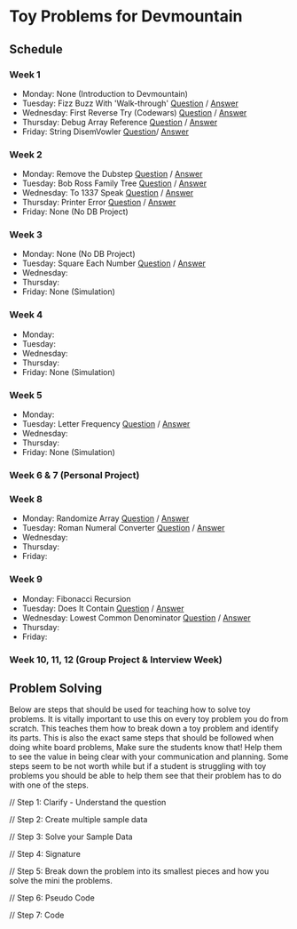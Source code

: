 # Toy Problems for Devmountain


## Schedule 

### Week 1
  <ul>
    <li>Monday: None (Introduction to Devmountain)</li>
    <li>Tuesday: Fizz Buzz With 'Walk-through' 
        <a href="https://repl.it/@AndrewNam/Fizz-Buzz">Question</a> 
        /
        <a href="https://repl.it/@AndrewNam/Fizz-Buzz-Answer">Answer</a>
     </li>
    <li>Wednesday: First Reverse Try (Codewars)
        <a href="https://repl.it/@AndrewNam/First-Reverse-Try">Question</a> 
        /
        <a href="https://repl.it/@AndrewNam/First-Reverse-Try-Answer">Answer</a>
    </li>
    <li>Thursday: Debug Array Reference
        <a href="https://repl.it/@AndrewNam/Debug-Array-Reference">Question</a> 
        /
        <a href="https://repl.it/@AndrewNam/Debug-Array-Reference-Answer">Answer</a>
    </li>
    <li>Friday: String DisemVowler 
        <a href="https://repl.it/@AndrewNam/String-DisemVowler">Question</a>/ 
        <a href="https://repl.it/@AndrewNam/String-DisemVowler-Answer">Answer</a>
    </li>
  </ul>

### Week 2
<ul>
  <li>Monday: Remove the Dubstep
    <a href="https://repl.it/@AndrewNam/Remove-the-Dubstep">Question</a> 
    / 
    <a href="https://repl.it/@AndrewNam/Remove-the-Dubstep-Answer">Answer</a>
  </li>
  <li>Tuesday: Bob Ross Family Tree 
    <a href="https://repl.it/@AndrewNam/Boss-Ross-Family-Tree">Question</a> 
    / 
    <a href="https://repl.it/@AndrewNam/Bob-Ross-Family-Tree-Answer">Answer</a>
  </li>
  <li>Wednesday: To 1337 Speak 
    <a href="https://repl.it/@AndrewNam/To-l337-Speak">Question</a> 
    / 
    <a href="https://repl.it/@AndrewNam/To-l337-Speak-Answer">Answer</a>
  </li>
  <li>Thursday: Printer Error
    <a href="https://repl.it/@AndrewNam/Printer-Error">Question</a> 
    / 
    <a href="https://repl.it/@AndrewNam/Printer-Error-Answer">Answer</a>
  </li>
  <li>Friday: None (No DB Project)</li>
</ul>

### Week 3
<ul>
  <li>Monday: None (No DB Project)</li>
  <li>Tuesday: Square Each Number 
    <a href="https://repl.it/@AndrewNam/Square-Each-Number">Question</a> 
    / 
    <a href="https://repl.it/@AndrewNam/Square-Each-Number-Answer">Answer</a>
  </li>
  <li>Wednesday: </li>
  <li>Thursday: </li>
  <li>Friday: None (Simulation)</li>
</ul>

### Week 4
<ul>
  <li>Monday: </li>
  <li>Tuesday: </li>
  <li>Wednesday: </li>
  <li>Thursday: </li>
  <li>Friday: None (Simulation)</li>
</ul>

### Week 5
<ul>
  <li>Monday: </li>
  <li>Tuesday: Letter Frequency
    <a href="https://repl.it/@AndrewNam/Letter-Frequency">Question</a> 
    / 
    <a href="https://repl.it/@AndrewNam/Letter-Frequency-Answer">Answer</a>
  </li>
  <li>Wednesday: </li>
  <li>Thursday: </li>
  <li>Friday: None (Simulation)</li>
</ul>

### Week 6 & 7 (Personal Project)

### Week 8 
<ul>
  <li>Monday: Randomize Array
    <a href="https://repl.it/@AndrewNam/Randomize-Array">Question</a> 
    / 
    <a href="https://repl.it/@AndrewNam/Randomize-Array-Answer">Answer</a>
  </li>
  <li>Tuesday: Roman Numeral Converter 
   <a href="https://repl.it/@AndrewNam/Roman-Numeral-Converter">Question</a> 
    / 
    <a href="https://repl.it/@AndrewNam/Roman-Numeral-Converter-Answer">Answer</a>
  </li>
  <li>Wednesday: </li>
  <li>Thursday: </li>
  <li>Friday: </li>
</ul>

### Week 9 
<ul>
  <li>Monday: Fibonacci Recursion</li>
  <li>Tuesday: Does It Contain
    <a href="https://repl.it/@AndrewNam/Does-It-Contain">Question</a> 
    / 
    <a href="https://repl.it/@AndrewNam/Does-It-Contain-Answer">Answer</a>
  </li>
  <li>Wednesday: Lowest Common Denominator
    <a href="https://repl.it/@AndrewNam/Lowest-Common-Denominator">Question</a> 
    / 
    <a href="https://repl.it/@AndrewNam/Lowest-Common-Denominator-Answer">Answer</a>
  </li>
  <li>Thursday: </li>
  <li>Friday: </li>
</ul>

### Week 10, 11, 12 (Group Project & Interview Week)

## Problem Solving

Below are steps that should be used for teaching how to solve toy problems. It is vitally important to use this on every toy problem you do from scratch. This teaches them how to break down a toy problem and identify its parts. This is also the exact same steps that should be followed when doing white board problems, Make sure the students know that! Help them to see the value in being clear with your communication and planning. Some steps seem to be not worth while but if a student is struggling with toy problems you should be able to help them see that their problem has to do with one of the steps.

// Step 1: Clarify - Understand the question

// Step 2: Create multiple sample data

// Step 3: Solve your Sample Data

// Step 4: Signature

// Step 5: Break down the problem into its smallest pieces and how you solve the mini the problems.

// Step 6: Pseudo Code

// Step 7: Code

